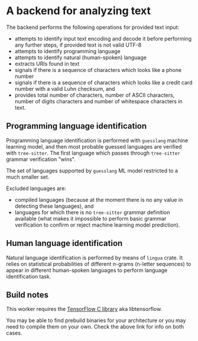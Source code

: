 # A backend for analyzing text #

The backend performs the following operations for provided text input:
- attempts to identify input text encoding and decode it before performing any
  further steps, if provided text is not valid UTF-8
- attempts to identify programming language
- attempts to identify natural (human-spoken) language
- extracts URIs found in text
- signals if there is a sequence of characters which looks like a phone number
- signals if there is a sequence of characters which looks like a credit card
  number with a valid Luhn checksum, and
- provides total number of characters, number of ASCII characters, number of
  digits characters and number of whitespace characters in text.

## Programming language identification ##
Programming language identification is performed with `guesslang` machine
learning model, and then most probable guessed languages are verified with
`tree-sitter`. The first language which passes through `tree-sitter` grammar
verification "wins".

The set of languages supported by `guesslang` ML model restricted to a much
smaller set.

Excluded languages are:
- compiled languages (because at the moment there is no any value in detecting
  these languages), and
- languages for which there is no `tree-sitter` grammar definition available
  (what makes it impossible to perform basic grammar verification to confirm or
  reject machine learning model prediction).

## Human language identification ##
Natural language identification is performed by means of `lingua` crate. It
relies on statistical probabilities of different n-grams (n-letter sequences)
to appear in different human-spoken languages to perform language
identification task.

## Build notes ##
This worker requires the [TensorFlow C library](https://www.tensorflow.org/install/lang_c)
aka libtensorflow.

You may be able to find prebuild binaries for your architecture or you may need to compile
them on your own.
Check the above link for info on both cases.
